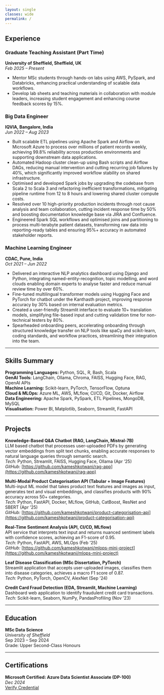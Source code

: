 ```yaml
---
layout: single
classes: wide
permalink: /
---
```


## Experience

### Graduate Teaching Assistant (Part Time)  
**University of Sheffield, Sheffield, UK**  
_Feb 2025 – Present_

- Mentor MSc students through hands-on labs using AWS, PySpark, and Databricks, enhancing practical understanding of scalable data workflows.
- Develop lab sheets and teaching materials in collaboration with module leaders, increasing student engagement and enhancing course feedback scores by 15%.

### Big Data Engineer  
**IQVIA, Bangalore, India**  
_Jun 2022 – Aug 2023_

- Built scalable ETL pipelines using Apache Spark and Airflow on Microsoft Azure to process over millions of patient records weekly, achieving 99.8% reliability across production environments and supporting downstream data applications.
- Automated Hadoop cluster clean-up using Bash scripts and Airflow DAGs, reducing manual intervention and cutting recurring job failures by 40%, which significantly improved workflow stability on shared infrastructure.
- Optimised and developed Spark jobs by upgrading the codebase from Scala 2 to Scala 3 and refactoring inefficient transformations, mitigating pipeline runtime from 12 to 8 hours and lowering shared cluster compute costs.
- Resolved over 10 high-priority production incidents through root cause analysis and team collaboration, cutting incident response time by 50% and boosting documentation knowledge base via JIRA and Confluence.
- Engineered Spark SQL workflows and optimised joins and partitioning to process multi-terabyte patient datasets, transforming raw data into reporting-ready tables and ensuring 95%+ accuracy in automated stakeholder reports.

### Machine Learning Engineer  
**CDAC, Pune, India**  
_Oct 2021 – Jun 2022_

- Delivered an interactive NLP analytics dashboard using Django and Python, integrating named-entity-recognition, topic modelling, and word clouds enabling domain experts to analyse faster and reduce manual review time by over 60%.
- Fine-tuned multilingual transformer models using Hugging Face and PyTorch for chatbot under the Kanthasth project, improving response accuracy by 30% based on internal evaluation metrics.
- Created a user-friendly Streamlit interface to evaluate 10+ translation models, simplifying file-based input and cutting validation time for non-technical testers by 80%.
- Spearheaded onboarding peers, accelerating onboarding through structured knowledge transfer on NLP tools like spaCy and scikit-learn, coding standards, and workflow practices, streamlining their integration into the team.

---

## Skills Summary

**Programming Languages:** Python, SQL, R, Bash, Scala  
**GenAI Tools:** LangChain, Ollama, Chroma, FAISS, Hugging Face, RAG, OpenAI APIs  
**Machine Learning:** Scikit-learn, PyTorch, TensorFlow, Optuna  
**Cloud & MLOps:** Azure ML, AWS, MLflow, CI/CD, Git, Docker, Airflow  
**Data Engineering:** Apache Spark, PySpark, ETL Pipelines, MongoDB, MySQL  
**Visualisation:** Power BI, Matplotlib, Seaborn, Streamlit, FastAPI  

---

## Projects

**Knowledge-Based Q&A Chatbot (RAG, LangChain, Mistral-7B)**  
LLM based chatbot that processes user-uploaded PDFs by generating vector embeddings from split text chunks, enabling accurate responses to natural language queries through semantic search.  
_Tech:_ Python, Streamlit, FAISS, Hugging Face, Ollama (Apr ’25)  
_GitHub:_ [https://github.com/kameshkotwani/rag-app](https://github.com/kameshkotwani/rag-app)

**Multi-Modal Product Categorisation API (Tabular + Image Features)**  
Multi-input ML model that takes product text features and images as input, generates text and visual embeddings, and classifies products with 90% accuracy across 50+ categories.  
_Tech:_ Python, FastAPI, Docker, MLflow, GitHub, CatBoost, ResNet and SBERT (Apr ’25)  
_GitHub:_ [https://github.com/kameshkotwani/product-categorisation-api](https://github.com/kameshkotwani/product-categorisation-api)

**Real-Time Sentiment Analysis (API, CI/CD, MLflow)**  
API service that interprets text input and returns nuanced sentiment labels with confidence scores, achieving an F1-score of 0.95.  
_Tech:_ Python, FastAPI, AWS, MLOps (Feb ’25)  
_GitHub:_ [https://github.com/kameshkotwani/mlops-mini-project](https://github.com/kameshkotwani/mlops-mini-project)

**Leaf Disease Classification (MSc Dissertation, PyTorch)**  
Streamlit application that accepts user-uploaded images, classifies them into disease categories, achieves a macro F1 score of 0.87.  
_Tech:_ Python, PyTorch, OpenCV, AlexNet (Sep ’24)

**Credit Card Fraud Detection (EDA, Streamlit, Machine Learning)**  
Dashboard web application to identify fraudulent credit card transactions.  
_Tech:_ Scikit-learn, Seaborn, NumPy, PandasProfiling (Nov ’23)


---

## Education

**MSc Data Science**  
_University of Sheffield_  
Sep 2023 – Sep 2024  
Grade: Upper Second-Class Honours  

---

## Certifications

**Microsoft Certified: Azure Data Scientist Associate (DP-100)**  
_Dec 2024_  
[Verify Credential](https://learn.microsoft.com/api/credentials/share/en-us/kameshkotwani/C095D21D5CF373B4?sharingId=B103E3717EAB83E0)
